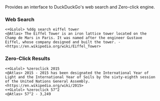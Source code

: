Provides an interface to DuckDuckGo's web search and Zero-click engine.

### Web Search

```
<+GLolol> %ddg search eiffel tower
<@Atlas> The Eiffel Tower is an iron lattice tower located on the Champ de Mars in Paris. It was named after the engineer Gustave Eiffel, whose company designed and built the tower. - <https://en.wikipedia.org/wiki/Eiffel_Tower>
```

### Zero-Click Results

```
<+GLolol> %zeroclick 2015
<@Atlas> 2015 - 2015 has been designated the International Year of Light and the International Year of Soils by the sixty-eighth session of the United Nations General Assembly. <https://en.wikipedia.org/wiki/2015>
<+GLolol> %zeroclick 57^2
<@Atlas> 57^2 - 3,249
```
